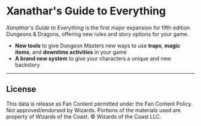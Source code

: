 # Xanathar's Guide to Everything

*Xanathar's Guide to Everything* is the first major expansion for fifth edition Dungeons & Dragons, offering new rules and story options for your game.

- **New tools** to give Dungeon Masters new ways to use **traps**, **magic items**, and **downtime activities** in your game
- **A brand new system** to give your characters a unique and new backstory

---

## License

This data is release as Fan Content permitted under the Fan Content Policy. Not approved/endorsed by Wizards. Portions of the materials used are property of Wizards of the Coast. © Wizards of the Coast LLC.

